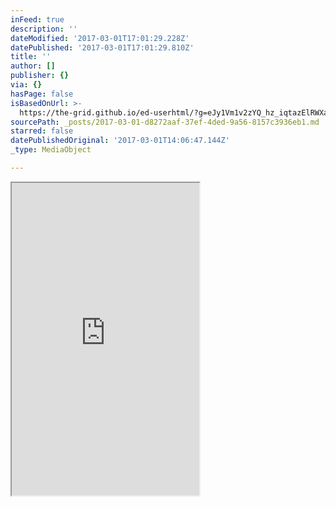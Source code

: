 ```yaml
---
inFeed: true
description: ''
dateModified: '2017-03-01T17:01:29.228Z'
datePublished: '2017-03-01T17:01:29.810Z'
title: ''
author: []
publisher: {}
via: {}
hasPage: false
isBasedOnUrl: >-
  https://the-grid.github.io/ed-userhtml/?g=eJy1Vm1v2zYQ_hz_iqtazElRWXaavsUvRZYlaAGn2JACwzAMBiWebMYUqZGUHa_of9-RspQ4XZOgwD4ZvjvePff6aPQkjuFnnAsFF0zI04UoSrgUc1WVcK5NAXE86YykUEtYGMzHUZJkXMWiYHO0vYKeZP5JL9NFgkWKPNMck0wya0UWD_qzN73M2ggMynFk3UaiXSC6CNymxHHk8Nol3oCCBO238r2nRTYLrmc24PqSsmw5N7pS_PhpnudDyCQycywxd0PItXLHg6PyGj6gXKETGXtxYgSTLyxTNrZoBL342tlLnsMJ57DRlQG9vp1-7vOu0egVGiM4WqACBVMrHMJNIqCNV7mFsNsnqdTZstfZA4DfkfKmyhSoOBR6JdS8tgw2wEjqFgglGSH3ytPLSwi1djpoPpyd_AI6ryN_-HwxhVxI7MHzpDNKQjiqGxcrEHwc3SmTL2nIhGVOaOU7x3GBymx6lR0c9aSwLi6YokaG7tkqtZkRKSaltu59Nc7Ym3f49oj1j454injI3h2-evWW5fwnVpRDisjTAX89eI0vswgKdAtNIPzbaAsnDnA48rj1HXtEEShW4P0WYYLG0YpJwZlDmhdm5ujG0SyVTC3JhW50kw6VGr5Xhhm51VL6QRotDicfYc2U8_VdKr2mphgElurKUfcMOZuLDApmljQ41A_fobSyQqH1E-Bj-lr2Rgm5qiu_BSoUp0lzaGODf1fCII8mI1sy1Rgw62j07DKaPKfWkWIC7Rto3owScrnrmIqUC5Q89hNfhjQkS1H6KfVajM8uTj5Oo8mZX0Y_0saDhQeC0_wEN96fUCXlXy8eei8RUG0r-td0qg7ReGvQwta4rnoLpPNDWZx_Ork4iybnwlgHnyjqD6fgb8c3GdTu72Zwg30b_sewT-vHU_a_QJ8-AH36WOgQQrVphK2hqddqvh0ef_CZA39agrQ2qeSECGCyA9QwLnSLdOEKuTMqn__49ezOXHhR3Kel-K_pbZTeUVMa-hWBeu6LXBfsEZEH90UmpXd0J3JCiTdF3bt1XpBW3JZaWbRtVwID-dHYu13-xu4GELGJNvGNPNzwccSFLSXbHCutkIBuYz7gy1ZZRqv-WG_1b-io53yDTEKJuiTKsgtdSU4n1Xl-kTVHEav584fXJWYO5lp7sqKjaCEGroOxQSI1rM2JB_2M1-SZkrI-v9Z_P7T3eQuQSEL4O3pMp9dqWTkcgmfvY4hf9fv98noYASPOjheCyIGoy5nKZ_LtqtSdT2ff5arZbZJyLKWbi9fjiFrerllToRblbk93ohJNFeJmRS89sX-kpdfrJw2YlsnuocF2btLKOa12IWzXOPGVvNlq_7DcwuiGz6MrtmK1tAvWZONuktiXPVawf7RiaxtIndOXjdSM3_1Uu7IJAWsYtHdluwShdja5P9RkP69U-KLYf3YAX9ZUUL3u5T53C2NQuIYTY9hm_2AIjdJ7uqusX_zZ_2vcDYvYHdZmQRKIpdvYDEgS7nNr4yUeWGtySILpjslha_J1_-q3Cs3m4GC4YgaeFdkVYallPaVPtcqlyNy-H7KDYVuGjl-TM__htvtBQQP9L3Savyc
sourcePath: _posts/2017-03-01-d8272aaf-37ef-4ded-9a56-8157c3936eb1.md
starred: false
datePublishedOriginal: '2017-03-01T14:06:47.144Z'
_type: MediaObject

---
```

<iframe src="https://the-grid.github.io/ed-userhtml/?g=eJy1Vm1v2zYQ_hz_iqtazElRWXaa9CV-KbIuRQs4xYYUGIZhMCjxZDGhSI2k7HhF__uOlKXEyZoWBfZJEO9499zrw8mjOIafcSkUnDMh3xairOBCLFVdwTttSojjWW8ihbqCwmA-jZIk4yoWJVuiHZR0JfNXBpkuEyxT5JnmmGSSWSuyeDRcvBxk1kZgUE4j6zYSbYHoInCbCqeRw2uXeAVyEqT3z_cel9kimF7YgOtzyrKrpdG14ieP8zwfQyaRmROJuRtDrpU7GR1V1_Ae5QqdyNizUyOYfGaZsrFFI-jGl95e8hROOYeNrg3o9e3wcx93g0av0BjB0QIlKKha4RBuAgFtvMgVwm6vpFJnV4PeHgD8jhQ3ZaZExaHUK6GWjWbQAUanrkCoSAm5F769uICQa6eD5P3Z6S-g88bz-0_nc8iFxAE8TXqTJLijvHGxAsGn0Z00-ZSGSFjmhFa-chwLVGYzqO3oaCCFdXHJFBUyVM_Wqc2MSDGptHVv6mnGXr7GV0dseHTEU8RD9vrw-PgVy_lPrKzG5JGnI_5i9AKfZxGU6ApNIPzdaAsnDnA48rizHXtEEShW4sMaoYOm0YpJwZlD6hdmluim0SKVTF2RCd3KZj1KNXwtDQsyq6X0jTQpDmcXhV4TWPAfSjLXVDVDRpYig5KZK2oYqoMRy8I9miR0ocnvFo5QnPrJoY0N_l0LgzyaTWzFVKvArKMGs1fR7CkViAQz6O5Ae2eSkMldw5SKXKDkse_rKoCVLEXpe9FLMT47P_0wj2ZnfuR84xq0lqJ-2Dl1STDj7QlV1W47XuitREAZrOmvrUfjorXWooWtcpPbDkjvh6J49_H0_CyavRPGOvhIXn84BL8h7kXQmL8bwQ32rfsfwz5vLs_Z_wJ9_g3o8--FDsFVF0aYDepxrZbb5vFrnTnwCyScNiq1nNGan-0ANYwL3SEtXCl3WuXTH7-e3ekLfxQPaSj-q3tboTfUpoa-IhDMQ56bhH2H59FDnknoDd3xnFDgbVL3bi0RpBG3lVYWbVeVwDO-NfZup7_VuwFEnKFNfHMeNvU04sJWkm1OlFZIQLc-v2HL1llGo_691ppvqKhndoNMQoW6ImKyha4lp8XpPIvIhomIuzwN4XWFmYOl1p6SaAVaiP1y9MoGibqwUSe28z3eUGRKwmbJWv9K6LbwFiBRgfDMcwIstVrWDsfgOfoE4uPhcFhdjyNgxMxxIYgCiKCcqX0k90elqXy6-CojLW5TkWMp7Vy8nkZU8m7M2gx1KHdruuOVyKgUNyN64en7Aw29Xj9qwXR89QDZdX2T1s5ptQthO8aJz-TNVPuL1RZGPzyCLtmKNad9sCab9pPEPh-wkv2jFVvbQN2c3i9SM373QXZpEwLW8uTg0vYJQmNs9rCr2X5eq_Bu2H9yAJ_XlFC9HuQ-dgtTULiGU2PYZv9gDK3QW7orbG78Ofxr2g-D2B83auEkEEu_1RnRSdjPnY4_8cA6lUM6mO-oHHYqX_Yvf6vRbA4Oxitm4EmZXRKW5myg9Futcikyt--b7GDcpaHnx-TMP892nw3U0P8CoKW0-A" height="500" style=""></iframe>